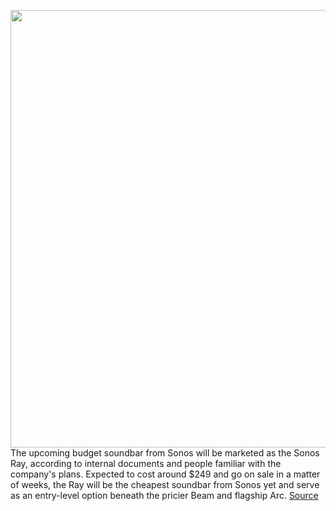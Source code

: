 <img src='https://cdn.vox-cdn.com/thumbor/h_4r_EFiyu-Pbva_Fl9sblfvL-s=/0x0:1330x729/1200x800/filters:focal(559x259:771x471)/cdn.vox-cdn.com/uploads/chorus_image/image/70830458/ray1.5.jpeg' width='700px' /><br/>
The upcoming budget soundbar from Sonos will be marketed as the Sonos Ray, according to internal documents and people familiar with the company's plans. Expected to cost around $249 and go on sale in a matter of weeks, the Ray will be the cheapest soundbar from Sonos yet and serve as an entry-level option beneath the pricier Beam and flagship Arc.
<a href='https://www.theverge.com/2022/5/4/23056593/sonos-ray-soundbar-name-features-price-leak'> Source <a/>